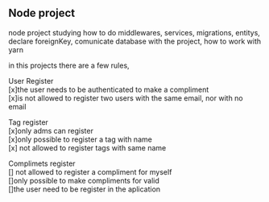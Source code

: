 ## Node project
node project
studying how to do  middlewares, services, migrations, entitys, declare foreignKey, comunicate database with the project, 
how to work with yarn 

in this projects there are a few rules, 

User Register
<br>
[x]the user needs to be authenticated to make a compliment
<br>
[x]is not allowed to register two users with the same email, nor with no email

Tag register
<br>
[x]only adms can register</select>
<br>
[x]only possible to register a tag with name
<br>
[x] not allowed to register tags with same name

Complimets register
<br>
[] not allowed to register a compliment for myself
<br>
[]only possible to make compliments for valid 
<br>
[]the user need to be register in the aplication

